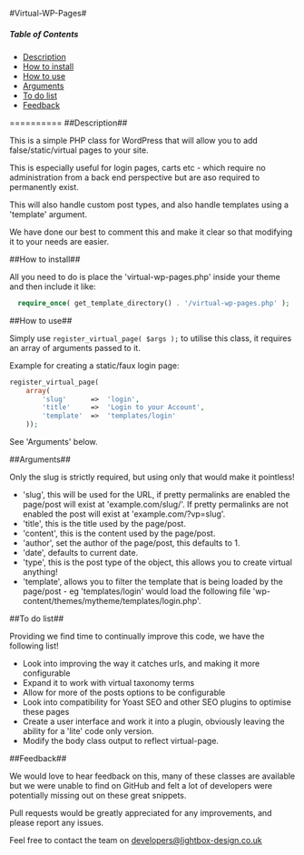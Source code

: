 #Virtual-WP-Pages#

##### Table of Contents
- [Description](#description)
- [How to install](#how-to-install)
- [How to use](#how-to-use)
- [Arguments](#arguments)
- [To do list](#to-do-list)
- [Feedback](#feedback)

==========
##Description##

This is a simple PHP class for WordPress that will allow you to add false/static/virtual pages to your site.

This is especially useful for login pages, carts etc - which require no administration from a back end perspective but are aso required to permanently exist.

This will also handle custom post types, and also handle templates using a 'template' argument.

We have done our best to comment this and make it clear so that modifying it to your needs are easier.

##How to install##

All you need to do is place the 'virtual-wp-pages.php' inside your theme and then include it like:
```php
  require_once( get_template_directory() . '/virtual-wp-pages.php' );
```
##How to use##

Simply use `register_virtual_page( $args );` to utilise this class, it requires an array of arguments passed to it.

Example for creating a static/faux login page:

```php
register_virtual_page(
	array(
		'slug'		=>	'login',
		'title'		=>	'Login to your Account',
		'template'	=>	'templates/login'
	));
```

See 'Arguments' below.

##Arguments##

Only the slug is strictly required, but using only that would make it pointless!

- 'slug', this will be used for the URL, if pretty permalinks are enabled the page/post will exist at 'example.com/slug/'. If pretty permalinks are not enabled the post will exist at 'example.com/?vp=slug'.
- 'title', this is the title used by the page/post.
- 'content', this is the content used by the page/post.
- 'author', set the author of the page/post, this defaults to 1.
- 'date', defaults to current date.
- 'type', this is the post type of the object, this allows you to create virtual anything!
- 'template', allows you to filter the template that is being loaded by the page/post - eg 'templates/login' would load the following file 'wp-content/themes/mytheme/templates/login.php'.

##To do list##

Providing we find time to continually improve this code, we have the following list!

- Look into improving the way it catches urls, and making it more configurable
- Expand it to work with virtual taxonomy terms
- Allow for more of the posts options to be configurable
- Look into compatibility for Yoast SEO and other SEO plugins to optimise these pages
- Create a user interface and work it into a plugin, obviously leaving the ability for a 'lite' code only version.
- Modify the body class output to reflect virtual-page.

##Feedback##

We would love to hear feedback on this, many of these classes are available but we were unable to find on GitHub and felt a lot of developers were potentially missing out on these great snippets.

Pull requests would be greatly appreciated for any improvements, and please report any issues.

Feel free to contact the team on developers@lightbox-design.co.uk
